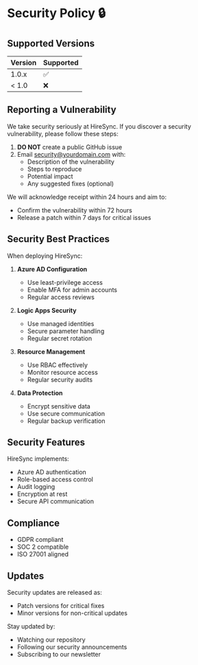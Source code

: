 # Security Policy 🔒

## Supported Versions

| Version | Supported          |
| ------- | ------------------ |
| 1.0.x   | :white_check_mark: |
| < 1.0   | :x:                |

## Reporting a Vulnerability

We take security seriously at HireSync. If you discover a security vulnerability, please follow these steps:

1. **DO NOT** create a public GitHub issue
2. Email security@yourdomain.com with:
   - Description of the vulnerability
   - Steps to reproduce
   - Potential impact
   - Any suggested fixes (optional)

We will acknowledge receipt within 24 hours and aim to:
- Confirm the vulnerability within 72 hours
- Release a patch within 7 days for critical issues

## Security Best Practices

When deploying HireSync:

1. **Azure AD Configuration**
   - Use least-privilege access
   - Enable MFA for admin accounts
   - Regular access reviews

2. **Logic Apps Security**
   - Use managed identities
   - Secure parameter handling
   - Regular secret rotation

3. **Resource Management**
   - Use RBAC effectively
   - Monitor resource access
   - Regular security audits

4. **Data Protection**
   - Encrypt sensitive data
   - Use secure communication
   - Regular backup verification

## Security Features

HireSync implements:
- Azure AD authentication
- Role-based access control
- Audit logging
- Encryption at rest
- Secure API communication

## Compliance

- GDPR compliant
- SOC 2 compatible
- ISO 27001 aligned

## Updates

Security updates are released as:
- Patch versions for critical fixes
- Minor versions for non-critical updates

Stay updated by:
- Watching our repository
- Following our security announcements
- Subscribing to our newsletter